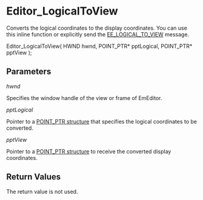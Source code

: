 # Editor\_LogicalToView

Converts the logical coordinates to the display coordinates. You can use this inline function or explicitly send the [EE\_LOGICAL\_TO\_VIEW](../message/ee_logical_to_view) message.

Editor\_LogicalToView( HWND hwnd, POINT\_PTR\* pptLogical, POINT\_PTR\* pptView );

## Parameters

_hwnd_

Specifies the window handle of the view or frame of EmEditor.

_pptLogical_

Pointer to a [POINT\_PTR structure](../structure/point_ptr) that specifies the logical coordinates to be
converted.

_pptView_

Pointer to a [POINT\_PTR structure](../structure/point_ptr) to receive the converted display coordinates.

## Return Values

The return value is not used.

